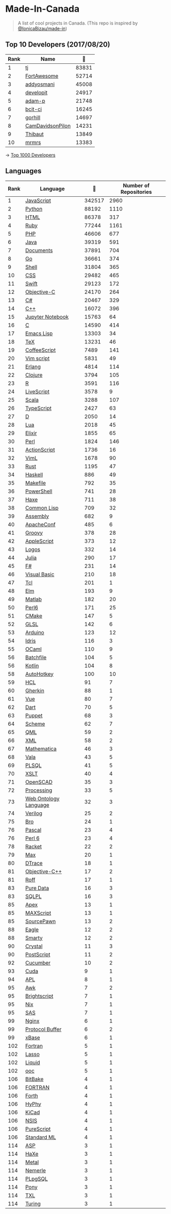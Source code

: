 # Made-In-Canada

> A list of cool projects in Canada. (This repo is inspired by [@IonicaBizau/made-in](https://github.com/IonicaBizau/made-in))

 
## Top 10 Developers (2017/08/20)
|Rank|Name|:star2:|
|---|---|---|
|1|[tj](https://github.com/tj)|83831|
|2|[FortAwesome](https://github.com/FortAwesome)|52714|
|3|[addyosmani](https://github.com/addyosmani)|45008|
|4|[developit](https://github.com/developit)|24917|
|5|[adam-p](https://github.com/adam-p)|21748|
|6|[bcit-ci](https://github.com/bcit-ci)|16245|
|7|[gorhill](https://github.com/gorhill)|14697|
|8|[CamDavidsonPilon](https://github.com/CamDavidsonPilon)|14231|
|9|[Thibaut](https://github.com/Thibaut)|13849|
|10|[mrmrs](https://github.com/mrmrs)|13383|

-> [Top 1000 Developers](https://github.com/suguru03/made-in-canada/blob/master/docs/rankers.md)
 
## Languages
|Rank|Language|:star2:|Number of Repositories|
|---|---|---|---|
|1|[JavaScript](https://github.com/suguru03/made-in-canada/blob/master/docs/JavaScript.md)|342517|2960|
|2|[Python](https://github.com/suguru03/made-in-canada/blob/master/docs/Python.md)|88192|1110|
|3|[HTML](https://github.com/suguru03/made-in-canada/blob/master/docs/HTML.md)|86378|317|
|4|[Ruby](https://github.com/suguru03/made-in-canada/blob/master/docs/Ruby.md)|77244|1161|
|5|[PHP](https://github.com/suguru03/made-in-canada/blob/master/docs/PHP.md)|46606|677|
|6|[Java](https://github.com/suguru03/made-in-canada/blob/master/docs/Java.md)|39319|591|
|7|[Documents](https://github.com/suguru03/made-in-canada/blob/master/docs/Documents.md)|37891|704|
|8|[Go](https://github.com/suguru03/made-in-canada/blob/master/docs/Go.md)|36661|374|
|9|[Shell](https://github.com/suguru03/made-in-canada/blob/master/docs/Shell.md)|31804|365|
|10|[CSS](https://github.com/suguru03/made-in-canada/blob/master/docs/CSS.md)|29482|465|
|11|[Swift](https://github.com/suguru03/made-in-canada/blob/master/docs/Swift.md)|29123|172|
|12|[Objective-C](https://github.com/suguru03/made-in-canada/blob/master/docs/Objective-C.md)|24170|264|
|13|[C#](https://github.com/suguru03/made-in-canada/blob/master/docs/C#.md)|20467|329|
|14|[C++](https://github.com/suguru03/made-in-canada/blob/master/docs/C++.md)|16072|396|
|15|[Jupyter Notebook](https://github.com/suguru03/made-in-canada/blob/master/docs/Jupyter%20Notebook.md)|15763|64|
|16|[C](https://github.com/suguru03/made-in-canada/blob/master/docs/C.md)|14590|414|
|17|[Emacs Lisp](https://github.com/suguru03/made-in-canada/blob/master/docs/Emacs%20Lisp.md)|13303|34|
|18|[TeX](https://github.com/suguru03/made-in-canada/blob/master/docs/TeX.md)|13231|46|
|19|[CoffeeScript](https://github.com/suguru03/made-in-canada/blob/master/docs/CoffeeScript.md)|7489|141|
|20|[Vim script](https://github.com/suguru03/made-in-canada/blob/master/docs/Vim%20script.md)|5831|49|
|21|[Erlang](https://github.com/suguru03/made-in-canada/blob/master/docs/Erlang.md)|4814|114|
|22|[Clojure](https://github.com/suguru03/made-in-canada/blob/master/docs/Clojure.md)|3794|105|
|23|[R](https://github.com/suguru03/made-in-canada/blob/master/docs/R.md)|3591|116|
|24|[LiveScript](https://github.com/suguru03/made-in-canada/blob/master/docs/LiveScript.md)|3578|9|
|25|[Scala](https://github.com/suguru03/made-in-canada/blob/master/docs/Scala.md)|3288|107|
|26|[TypeScript](https://github.com/suguru03/made-in-canada/blob/master/docs/TypeScript.md)|2427|63|
|27|[D](https://github.com/suguru03/made-in-canada/blob/master/docs/D.md)|2050|14|
|28|[Lua](https://github.com/suguru03/made-in-canada/blob/master/docs/Lua.md)|2018|45|
|29|[Elixir](https://github.com/suguru03/made-in-canada/blob/master/docs/Elixir.md)|1855|65|
|30|[Perl](https://github.com/suguru03/made-in-canada/blob/master/docs/Perl.md)|1824|146|
|31|[ActionScript](https://github.com/suguru03/made-in-canada/blob/master/docs/ActionScript.md)|1736|16|
|32|[VimL](https://github.com/suguru03/made-in-canada/blob/master/docs/VimL.md)|1678|90|
|33|[Rust](https://github.com/suguru03/made-in-canada/blob/master/docs/Rust.md)|1195|47|
|34|[Haskell](https://github.com/suguru03/made-in-canada/blob/master/docs/Haskell.md)|886|49|
|35|[Makefile](https://github.com/suguru03/made-in-canada/blob/master/docs/Makefile.md)|792|35|
|36|[PowerShell](https://github.com/suguru03/made-in-canada/blob/master/docs/PowerShell.md)|741|28|
|37|[Haxe](https://github.com/suguru03/made-in-canada/blob/master/docs/Haxe.md)|711|38|
|38|[Common Lisp](https://github.com/suguru03/made-in-canada/blob/master/docs/Common%20Lisp.md)|709|32|
|39|[Assembly](https://github.com/suguru03/made-in-canada/blob/master/docs/Assembly.md)|682|9|
|40|[ApacheConf](https://github.com/suguru03/made-in-canada/blob/master/docs/ApacheConf.md)|485|6|
|41|[Groovy](https://github.com/suguru03/made-in-canada/blob/master/docs/Groovy.md)|378|28|
|42|[AppleScript](https://github.com/suguru03/made-in-canada/blob/master/docs/AppleScript.md)|373|12|
|43|[Logos](https://github.com/suguru03/made-in-canada/blob/master/docs/Logos.md)|332|14|
|44|[Julia](https://github.com/suguru03/made-in-canada/blob/master/docs/Julia.md)|290|17|
|45|[F#](https://github.com/suguru03/made-in-canada/blob/master/docs/F#.md)|231|14|
|46|[Visual Basic](https://github.com/suguru03/made-in-canada/blob/master/docs/Visual%20Basic.md)|210|18|
|47|[Tcl](https://github.com/suguru03/made-in-canada/blob/master/docs/Tcl.md)|201|1|
|48|[Elm](https://github.com/suguru03/made-in-canada/blob/master/docs/Elm.md)|193|9|
|49|[Matlab](https://github.com/suguru03/made-in-canada/blob/master/docs/Matlab.md)|182|20|
|50|[Perl6](https://github.com/suguru03/made-in-canada/blob/master/docs/Perl6.md)|171|25|
|51|[CMake](https://github.com/suguru03/made-in-canada/blob/master/docs/CMake.md)|147|5|
|52|[GLSL](https://github.com/suguru03/made-in-canada/blob/master/docs/GLSL.md)|142|6|
|53|[Arduino](https://github.com/suguru03/made-in-canada/blob/master/docs/Arduino.md)|123|12|
|54|[Idris](https://github.com/suguru03/made-in-canada/blob/master/docs/Idris.md)|116|3|
|55|[OCaml](https://github.com/suguru03/made-in-canada/blob/master/docs/OCaml.md)|110|9|
|56|[Batchfile](https://github.com/suguru03/made-in-canada/blob/master/docs/Batchfile.md)|104|5|
|56|[Kotlin](https://github.com/suguru03/made-in-canada/blob/master/docs/Kotlin.md)|104|8|
|58|[AutoHotkey](https://github.com/suguru03/made-in-canada/blob/master/docs/AutoHotkey.md)|100|10|
|59|[HCL](https://github.com/suguru03/made-in-canada/blob/master/docs/HCL.md)|91|7|
|60|[Gherkin](https://github.com/suguru03/made-in-canada/blob/master/docs/Gherkin.md)|88|1|
|61|[Vue](https://github.com/suguru03/made-in-canada/blob/master/docs/Vue.md)|80|7|
|62|[Dart](https://github.com/suguru03/made-in-canada/blob/master/docs/Dart.md)|70|5|
|63|[Puppet](https://github.com/suguru03/made-in-canada/blob/master/docs/Puppet.md)|68|3|
|64|[Scheme](https://github.com/suguru03/made-in-canada/blob/master/docs/Scheme.md)|62|7|
|65|[QML](https://github.com/suguru03/made-in-canada/blob/master/docs/QML.md)|59|2|
|66|[XML](https://github.com/suguru03/made-in-canada/blob/master/docs/XML.md)|58|2|
|67|[Mathematica](https://github.com/suguru03/made-in-canada/blob/master/docs/Mathematica.md)|46|3|
|68|[Vala](https://github.com/suguru03/made-in-canada/blob/master/docs/Vala.md)|43|5|
|69|[PLSQL](https://github.com/suguru03/made-in-canada/blob/master/docs/PLSQL.md)|41|5|
|70|[XSLT](https://github.com/suguru03/made-in-canada/blob/master/docs/XSLT.md)|40|4|
|71|[OpenSCAD](https://github.com/suguru03/made-in-canada/blob/master/docs/OpenSCAD.md)|35|3|
|72|[Processing](https://github.com/suguru03/made-in-canada/blob/master/docs/Processing.md)|33|5|
|73|[Web Ontology Language](https://github.com/suguru03/made-in-canada/blob/master/docs/Web%20Ontology%20Language.md)|32|3|
|74|[Verilog](https://github.com/suguru03/made-in-canada/blob/master/docs/Verilog.md)|25|2|
|75|[Bro](https://github.com/suguru03/made-in-canada/blob/master/docs/Bro.md)|24|1|
|76|[Pascal](https://github.com/suguru03/made-in-canada/blob/master/docs/Pascal.md)|23|4|
|76|[Perl 6](https://github.com/suguru03/made-in-canada/blob/master/docs/Perl%206.md)|23|4|
|78|[Racket](https://github.com/suguru03/made-in-canada/blob/master/docs/Racket.md)|22|2|
|79|[Max](https://github.com/suguru03/made-in-canada/blob/master/docs/Max.md)|20|1|
|80|[DTrace](https://github.com/suguru03/made-in-canada/blob/master/docs/DTrace.md)|18|1|
|81|[Objective-C++](https://github.com/suguru03/made-in-canada/blob/master/docs/Objective-C++.md)|17|2|
|81|[Roff](https://github.com/suguru03/made-in-canada/blob/master/docs/Roff.md)|17|1|
|83|[Pure Data](https://github.com/suguru03/made-in-canada/blob/master/docs/Pure%20Data.md)|16|3|
|83|[SQLPL](https://github.com/suguru03/made-in-canada/blob/master/docs/SQLPL.md)|16|3|
|85|[Apex](https://github.com/suguru03/made-in-canada/blob/master/docs/Apex.md)|13|1|
|85|[MAXScript](https://github.com/suguru03/made-in-canada/blob/master/docs/MAXScript.md)|13|1|
|85|[SourcePawn](https://github.com/suguru03/made-in-canada/blob/master/docs/SourcePawn.md)|13|2|
|88|[Eagle](https://github.com/suguru03/made-in-canada/blob/master/docs/Eagle.md)|12|2|
|88|[Smarty](https://github.com/suguru03/made-in-canada/blob/master/docs/Smarty.md)|12|2|
|90|[Crystal](https://github.com/suguru03/made-in-canada/blob/master/docs/Crystal.md)|11|3|
|90|[PostScript](https://github.com/suguru03/made-in-canada/blob/master/docs/PostScript.md)|11|2|
|92|[Cucumber](https://github.com/suguru03/made-in-canada/blob/master/docs/Cucumber.md)|10|2|
|93|[Cuda](https://github.com/suguru03/made-in-canada/blob/master/docs/Cuda.md)|9|1|
|94|[APL](https://github.com/suguru03/made-in-canada/blob/master/docs/APL.md)|8|1|
|95|[Awk](https://github.com/suguru03/made-in-canada/blob/master/docs/Awk.md)|7|2|
|95|[Brightscript](https://github.com/suguru03/made-in-canada/blob/master/docs/Brightscript.md)|7|1|
|95|[Nix](https://github.com/suguru03/made-in-canada/blob/master/docs/Nix.md)|7|1|
|95|[SAS](https://github.com/suguru03/made-in-canada/blob/master/docs/SAS.md)|7|1|
|99|[Nginx](https://github.com/suguru03/made-in-canada/blob/master/docs/Nginx.md)|6|1|
|99|[Protocol Buffer](https://github.com/suguru03/made-in-canada/blob/master/docs/Protocol%20Buffer.md)|6|2|
|99|[xBase](https://github.com/suguru03/made-in-canada/blob/master/docs/xBase.md)|6|1|
|102|[Fortran](https://github.com/suguru03/made-in-canada/blob/master/docs/Fortran.md)|5|1|
|102|[Lasso](https://github.com/suguru03/made-in-canada/blob/master/docs/Lasso.md)|5|1|
|102|[Liquid](https://github.com/suguru03/made-in-canada/blob/master/docs/Liquid.md)|5|1|
|102|[ooc](https://github.com/suguru03/made-in-canada/blob/master/docs/ooc.md)|5|1|
|106|[BitBake](https://github.com/suguru03/made-in-canada/blob/master/docs/BitBake.md)|4|1|
|106|[FORTRAN](https://github.com/suguru03/made-in-canada/blob/master/docs/FORTRAN.md)|4|1|
|106|[Forth](https://github.com/suguru03/made-in-canada/blob/master/docs/Forth.md)|4|1|
|106|[HyPhy](https://github.com/suguru03/made-in-canada/blob/master/docs/HyPhy.md)|4|1|
|106|[KiCad](https://github.com/suguru03/made-in-canada/blob/master/docs/KiCad.md)|4|1|
|106|[NSIS](https://github.com/suguru03/made-in-canada/blob/master/docs/NSIS.md)|4|1|
|106|[PureScript](https://github.com/suguru03/made-in-canada/blob/master/docs/PureScript.md)|4|1|
|106|[Standard ML](https://github.com/suguru03/made-in-canada/blob/master/docs/Standard%20ML.md)|4|1|
|114|[ASP](https://github.com/suguru03/made-in-canada/blob/master/docs/ASP.md)|3|1|
|114|[HaXe](https://github.com/suguru03/made-in-canada/blob/master/docs/HaXe.md)|3|1|
|114|[Metal](https://github.com/suguru03/made-in-canada/blob/master/docs/Metal.md)|3|1|
|114|[Nemerle](https://github.com/suguru03/made-in-canada/blob/master/docs/Nemerle.md)|3|1|
|114|[PLpgSQL](https://github.com/suguru03/made-in-canada/blob/master/docs/PLpgSQL.md)|3|1|
|114|[Pony](https://github.com/suguru03/made-in-canada/blob/master/docs/Pony.md)|3|1|
|114|[TXL](https://github.com/suguru03/made-in-canada/blob/master/docs/TXL.md)|3|1|
|114|[Turing](https://github.com/suguru03/made-in-canada/blob/master/docs/Turing.md)|3|1|
